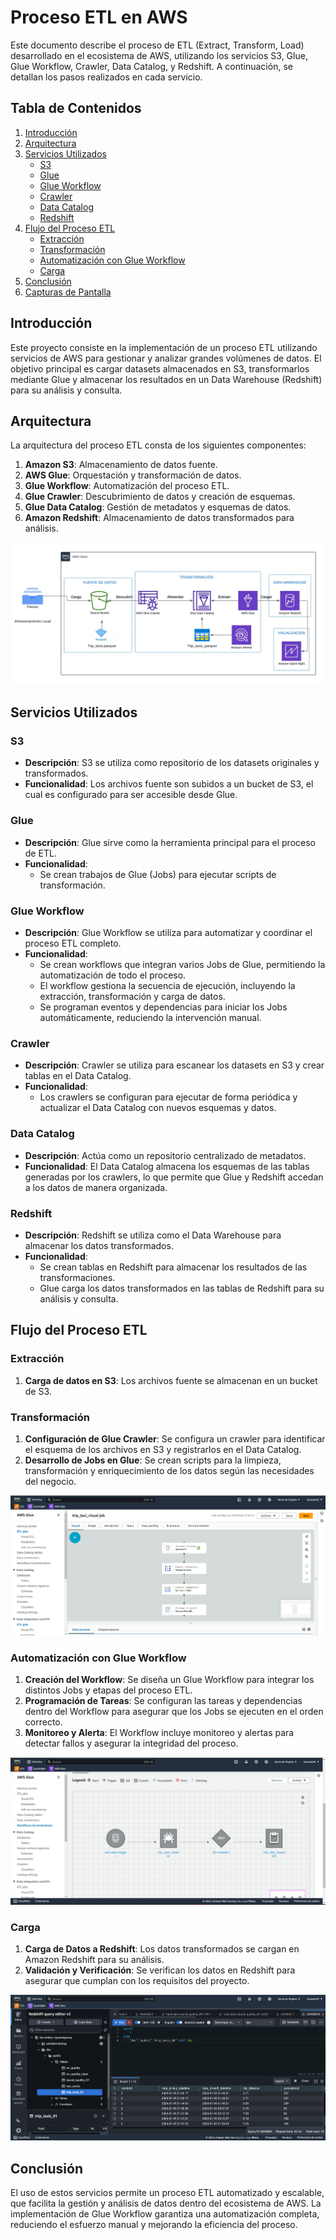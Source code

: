 # Proceso ETL en AWS

Este documento describe el proceso de ETL (Extract, Transform, Load) desarrollado en el ecosistema de AWS, utilizando los servicios S3, Glue, Glue Workflow, Crawler, Data Catalog, y Redshift. A continuación, se detallan los pasos realizados en cada servicio.

## Tabla de Contenidos
1. [Introducción](#introducción)
2. [Arquitectura](#arquitectura)
3. [Servicios Utilizados](#servicios-utilizados)
   - [S3](#s3)
   - [Glue](#glue)
   - [Glue Workflow](#glue-workflow)
   - [Crawler](#crawler)
   - [Data Catalog](#data-catalog)
   - [Redshift](#redshift)
4. [Flujo del Proceso ETL](#flujo-del-proceso-etl)
   - [Extracción](#extracción)
   - [Transformación](#transformación)
   - [Automatización con Glue Workflow](#automatización-con-glue-workflow)
   - [Carga](#carga)
5. [Conclusión](#conclusión)
6. [Capturas de Pantalla](#capturas-de-pantalla)

## Introducción
Este proyecto consiste en la implementación de un proceso ETL utilizando servicios de AWS para gestionar y analizar grandes volúmenes de datos. El objetivo principal es cargar datasets almacenados en S3, transformarlos mediante Glue y almacenar los resultados en un Data Warehouse (Redshift) para su análisis y consulta.

## Arquitectura
La arquitectura del proceso ETL consta de los siguientes componentes:

1. **Amazon S3**: Almacenamiento de datos fuente.
2. **AWS Glue**: Orquestación y transformación de datos.
3. **Glue Workflow**: Automatización del proceso ETL.
4. **Glue Crawler**: Descubrimiento de datos y creación de esquemas.
5. **Glue Data Catalog**: Gestión de metadatos y esquemas de datos.
6. **Amazon Redshift**: Almacenamiento de datos transformados para análisis.  

![alt text](<Imagenes/Arquitectura.jpeg>)

## Servicios Utilizados

### S3
- **Descripción**: S3 se utiliza como repositorio de los datasets originales y transformados.
- **Funcionalidad**: Los archivos fuente son subidos a un bucket de S3, el cual es configurado para ser accesible desde Glue.


### Glue
- **Descripción**: Glue sirve como la herramienta principal para el proceso de ETL.
- **Funcionalidad**: 
  - Se crean trabajos de Glue (Jobs) para ejecutar scripts de transformación.


### Glue Workflow
- **Descripción**: Glue Workflow se utiliza para automatizar y coordinar el proceso ETL completo.
- **Funcionalidad**:
  - Se crean workflows que integran varios Jobs de Glue, permitiendo la automatización de todo el proceso.
  - El workflow gestiona la secuencia de ejecución, incluyendo la extracción, transformación y carga de datos.
  - Se programan eventos y dependencias para iniciar los Jobs automáticamente, reduciendo la intervención manual.

### Crawler
- **Descripción**: Crawler se utiliza para escanear los datasets en S3 y crear tablas en el Data Catalog.
- **Funcionalidad**:
  - Los crawlers se configuran para ejecutar de forma periódica y actualizar el Data Catalog con nuevos esquemas y datos.

### Data Catalog
- **Descripción**: Actúa como un repositorio centralizado de metadatos.
- **Funcionalidad**: El Data Catalog almacena los esquemas de las tablas generadas por los crawlers, lo que permite que Glue y Redshift accedan a los datos de manera organizada.

### Redshift
- **Descripción**: Redshift se utiliza como el Data Warehouse para almacenar los datos transformados.
- **Funcionalidad**:
  - Se crean tablas en Redshift para almacenar los resultados de las transformaciones.
  - Glue carga los datos transformados en las tablas de Redshift para su análisis y consulta.



## Flujo del Proceso ETL

### Extracción
1. **Carga de datos en S3**: Los archivos fuente se almacenan en un bucket de S3. 

### Transformación
1. **Configuración de Glue Crawler**: Se configura un crawler para identificar el esquema de los archivos en S3 y registrarlos en el Data Catalog.
2. **Desarrollo de Jobs en Glue**: Se crean scripts para la limpieza, transformación y enriquecimiento de los datos según las necesidades del negocio.

![alt text](Imagenes/job.png)

### Automatización con Glue Workflow
1. **Creación del Workflow**: Se diseña un Glue Workflow para integrar los distintos Jobs y etapas del proceso ETL.
2. **Programación de Tareas**: Se configuran las tareas y dependencias dentro del Workflow para asegurar que los Jobs se ejecuten en el orden correcto.
3. **Monitoreo y Alerta**: El Workflow incluye monitoreo y alertas para detectar fallos y asegurar la integridad del proceso.

![alt text](Imagenes/workflow.png)

### Carga
1. **Carga de Datos a Redshift**: Los datos transformados se cargan en Amazon Redshift para su análisis.
2. **Validación y Verificación**: Se verifican los datos en Redshift para asegurar que cumplan con los requisitos del proyecto.

![alt text](Imagenes/db.png)

## Conclusión
El uso de estos servicios permite un proceso ETL automatizado y escalable, que facilita la gestión y análisis de datos dentro del ecosistema de AWS. La implementación de Glue Workflow garantiza una automatización completa, reduciendo el esfuerzo manual y mejorando la eficiencia del proceso.

